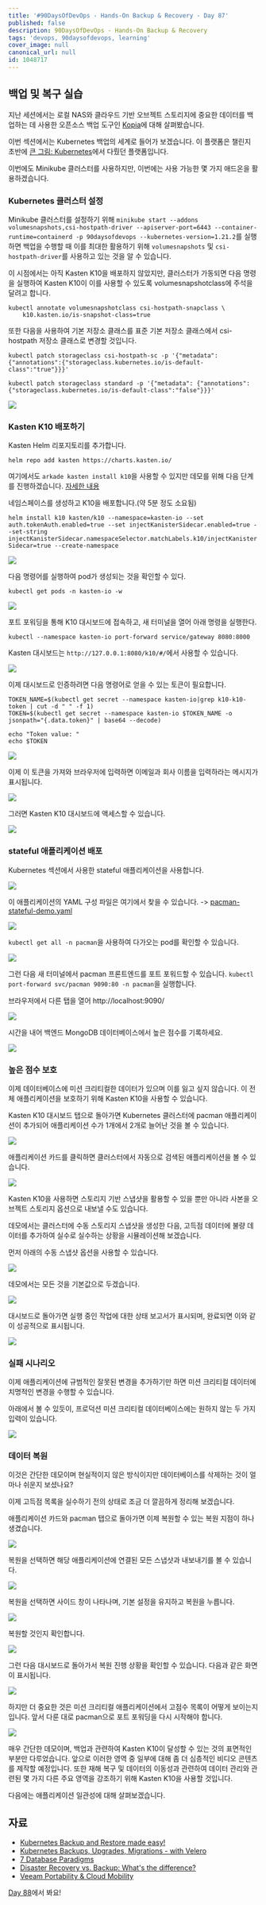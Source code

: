 ```yaml
---
title: '#90DaysOfDevOps - Hands-On Backup & Recovery - Day 87'
published: false
description: 90DaysOfDevOps - Hands-On Backup & Recovery
tags: 'devops, 90daysofdevops, learning'
cover_image: null
canonical_url: null
id: 1048717
---
```


## 백업 및 복구 실습

지난 세션에서는 로컬 NAS와 클라우드 기반 오브젝트 스토리지에 중요한 데이터를 백업하는 데 사용한 오픈소스 백업 도구인 [Kopia](https://kopia.io/)에 대해 살펴봤습니다.

이번 섹션에서는 Kubernetes 백업의 세계로 들어가 보겠습니다. 이 플랫폼은 챌린지 초반에 [큰 그림: Kubernetes](/2022/Days/Days/day49.md)에서 다뤘던 플랫폼입니다.

이번에도 Minikube 클러스터를 사용하지만, 이번에는 사용 가능한 몇 가지 애드온을 활용하겠습니다.

### Kubernetes 클러스터 설정

Minikube 클러스터를 설정하기 위해 `minikube start --addons volumesnapshots,csi-hostpath-driver --apiserver-port=6443 --container-runtime=containerd -p 90daysofdevops --kubernetes-version=1.21.2`를 실행하면 백업을 수행할 때 이를 최대한 활용하기 위해 `volumesnapshots` 및 `csi-hostpath-driver`를 사용하고 있는 것을 알 수 있습니다.

이 시점에서는 아직 Kasten K10을 배포하지 않았지만, 클러스터가 가동되면 다음 명령을 실행하여 Kasten K10이 이를 사용할 수 있도록 volumesnapshotclass에 주석을 달려고 합니다.

```Shell
kubectl annotate volumesnapshotclass csi-hostpath-snapclass \
    k10.kasten.io/is-snapshot-class=true
```

또한 다음을 사용하여 기본 저장소 클래스를 표준 기본 저장소 클래스에서 csi-hostpath 저장소 클래스로 변경할 것입니다.

```Shell
kubectl patch storageclass csi-hostpath-sc -p '{"metadata": {"annotations":{"storageclass.kubernetes.io/is-default-class":"true"}}}'

kubectl patch storageclass standard -p '{"metadata": {"annotations":{"storageclass.kubernetes.io/is-default-class":"false"}}}'
```

![](/2022/Days/Images/Day87_Data1.png)

### Kasten K10 배포하기

Kasten Helm 리포지토리를 추가합니다.

`helm repo add kasten https://charts.kasten.io/`

여기에서도 `arkade kasten install k10`을 사용할 수 있지만 데모를 위해 다음 단계를 진행하겠습니다. [자세한 내용](https://blog.kasten.io/kasten-k10-goes-to-the-arkade)

네임스페이스를 생성하고 K10을 배포합니다.(약 5분 정도 소요됨)

`helm install k10 kasten/k10 --namespace=kasten-io --set auth.tokenAuth.enabled=true --set injectKanisterSidecar.enabled=true --set-string injectKanisterSidecar.namespaceSelector.matchLabels.k10/injectKanisterSidecar=true --create-namespace`

![](/2022/Days/Images/Day87_Data1.png)

다음 명령어를 실행하여 pod가 생성되는 것을 확인할 수 있다.

`kubectl get pods -n kasten-io -w`

![](/2022/Days/Images/Day87_Data3.png)

포트 포워딩을 통해 K10 대시보드에 접속하고, 새 터미널을 열어 아래 명령을 실행한다.

`kubectl --namespace kasten-io port-forward service/gateway 8080:8000`

Kasten 대시보드는 `http://127.0.0.1:8080/k10/#/`에서 사용할 수 있습니다.

![](/2022/Days/Images/Day87_Data4.png)

이제 대시보드로 인증하려면 다음 명령어로 얻을 수 있는 토큰이 필요합니다.

```Shell
TOKEN_NAME=$(kubectl get secret --namespace kasten-io|grep k10-k10-token | cut -d " " -f 1)
TOKEN=$(kubectl get secret --namespace kasten-io $TOKEN_NAME -o jsonpath="{.data.token}" | base64 --decode)

echo "Token value: "
echo $TOKEN
```

![](/2022/Days/Images/Day87_Data5.png)

이제 이 토큰을 가져와 브라우저에 입력하면 이메일과 회사 이름을 입력하라는 메시지가 표시됩니다.

![](/2022/Days/Images/Day87_Data6.png)

그러면 Kasten K10 대시보드에 액세스할 수 있습니다.

![](/2022/Days/Images/Day87_Data7.png)

### stateful 애플리케이션 배포

Kubernetes 섹션에서 사용한 stateful 애플리케이션을 사용합니다.

![](/2022/Days/Images/Day55_Kubernetes1.png)

이 애플리케이션의 YAML 구성 파일은 여기에서 찾을 수 있습니다. -> [pacman-stateful-demo.yaml](Kubernetes/pacman-stateful-demo.yaml)

![](/2022/Days/Images/Day87_Data8.png)

`kubectl get all -n pacman`을 사용하여 다가오는 pod를 확인할 수 있습니다.

![](/2022/Days/Images/Day87_Data9.png)

그런 다음 새 터미널에서 pacman 프론트엔드를 포트 포워드할 수 있습니다. `kubectl port-forward svc/pacman 9090:80 -n pacman`을 실행합니다.

브라우저에서 다른 탭을 열어 http://localhost:9090/

![](/2022/Days/Images/Day87_Data10.png)

시간을 내어 백엔드 MongoDB 데이터베이스에서 높은 점수를 기록하세요.

![](/2022/Days/Images/Day87_Data11.png)

### 높은 점수 보호

이제 데이터베이스에 미션 크리티컬한 데이터가 있으며 이를 잃고 싶지 않습니다. 이 전체 애플리케이션을 보호하기 위해 Kasten K10을 사용할 수 있습니다.

Kasten K10 대시보드 탭으로 돌아가면 Kubernetes 클러스터에 pacman 애플리케이션이 추가되어 애플리케이션 수가 1개에서 2개로 늘어난 것을 볼 수 있습니다.

![](/2022/Days/Images/Day87_Data12.png)

애플리케이션 카드를 클릭하면 클러스터에서 자동으로 검색된 애플리케이션을 볼 수 있습니다.

![](/2022/Days/Images/Day87_Data13.png)

Kasten K10을 사용하면 스토리지 기반 스냅샷을 활용할 수 있을 뿐만 아니라 사본을 오브젝트 스토리지 옵션으로 내보낼 수도 있습니다.

데모에서는 클러스터에 수동 스토리지 스냅샷을 생성한 다음, 고득점 데이터에 불량 데이터를 추가하여 실수로 실수하는 상황을 시뮬레이션해 보겠습니다.

먼저 아래의 수동 스냅샷 옵션을 사용할 수 있습니다.

![](/2022/Days/Images/Day87_Data14.png)

데모에서는 모든 것을 기본값으로 두겠습니다.

![](/2022/Days/Images/Day87_Data15.png)

대시보드로 돌아가면 실행 중인 작업에 대한 상태 보고서가 표시되며, 완료되면 이와 같이 성공적으로 표시됩니다.

![](/2022/Days/Images/Day87_Data16.png)

### 실패 시나리오

이제 애플리케이션에 규범적인 잘못된 변경을 추가하기만 하면 미션 크리티컬 데이터에 치명적인 변경을 수행할 수 있습니다.

아래에서 볼 수 있듯이, 프로덕션 미션 크리티컬 데이터베이스에는 원하지 않는 두 가지 입력이 있습니다.

![](/2022/Days/Images/Day87_Data17.png)

### 데이터 복원

이것은 간단한 데모이며 현실적이지 않은 방식이지만 데이터베이스를 삭제하는 것이 얼마나 쉬운지 보셨나요?

이제 고득점 목록을 실수하기 전의 상태로 조금 더 깔끔하게 정리해 보겠습니다.

애플리케이션 카드와 pacman 탭으로 돌아가면 이제 복원할 수 있는 복원 지점이 하나 생겼습니다.

![](/2022/Days/Images/Day87_Data18.png)

복원을 선택하면 해당 애플리케이션에 연결된 모든 스냅샷과 내보내기를 볼 수 있습니다.

![](/2022/Days/Images/Day87_Data19.png)

복원을 선택하면 사이드 창이 나타나며, 기본 설정을 유지하고 복원을 누릅니다.

![](/2022/Days/Images/Day87_Data20.png)

복원할 것인지 확인합니다.

![](/2022/Days/Images/Day87_Data21.png)

그런 다음 대시보드로 돌아가서 복원 진행 상황을 확인할 수 있습니다. 다음과 같은 화면이 표시됩니다.

![](/2022/Days/Images/Day87_Data22.png)

하지만 더 중요한 것은 미션 크리티컬 애플리케이션에서 고점수 목록이 어떻게 보이는지입니다. 앞서 다룬 대로 pacman으로 포트 포워딩을 다시 시작해야 합니다.

![](/2022/Days/Images/Day87_Data23.png)

매우 간단한 데모이며, 백업과 관련하여 Kasten K10이 달성할 수 있는 것의 표면적인 부분만 다루었습니다. 앞으로 이러한 영역 중 일부에 대해 좀 더 심층적인 비디오 콘텐츠를 제작할 예정입니다. 또한 재해 복구 및 데이터의 이동성과 관련하여 데이터 관리와 관련된 몇 가지 다른 주요 영역을 강조하기 위해 Kasten K10을 사용할 것입니다.

다음에는 애플리케이션 일관성에 대해 살펴보겠습니다.

## 자료

- [Kubernetes Backup and Restore made easy!](https://www.youtube.com/watch?v=01qcYSck1c4&t=217s)
- [Kubernetes Backups, Upgrades, Migrations - with Velero](https://www.youtube.com/watch?v=zybLTQER0yY)
- [7 Database Paradigms](https://www.youtube.com/watch?v=W2Z7fbCLSTw&t=520s)
- [Disaster Recovery vs. Backup: What's the difference?](https://www.youtube.com/watch?v=07EHsPuKXc0)
- [Veeam Portability & Cloud Mobility](https://www.youtube.com/watch?v=hDBlTdzE6Us&t=3s)

[Day 88](day88.md)에서 봐요!
